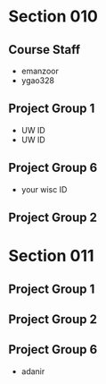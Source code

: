 # Section 010

## Course Staff

   * emanzoor
   * ygao328

## Project Group 1

   * UW ID
   * UW ID
   
## Project Group 6

   * your wisc ID

## Project Group 2

# Section 011

## Project Group 1

## Project Group 2

## Project Group 6
   * adanir
